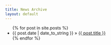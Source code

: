 ```yaml
---
title: News Archive
layout: default
---
```


<ul class="posts">
  {% for post in site.posts %}
    <li><span>{{ post.date | date_to_string }}</span> &raquo; <a href="/json-framework{{ post.url }}">{{ post.title }}</a></li>
  {% endfor %}
</ul>

